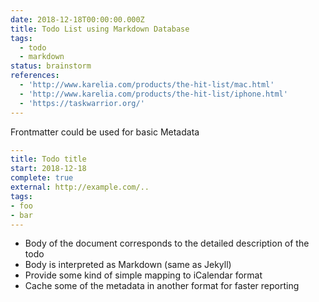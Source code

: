 ```yaml
---
date: 2018-12-18T00:00:00.000Z
title: Todo List using Markdown Database
tags:
  - todo
  - markdown
status: brainstorm
references:
  - 'http://www.karelia.com/products/the-hit-list/mac.html'
  - 'http://www.karelia.com/products/the-hit-list/iphone.html'
  - 'https://taskwarrior.org/'
---
```


Frontmatter could be used for basic Metadata

```yaml
---
title: Todo title
start: 2018-12-18
complete: true
external: http://example.com/..
tags:
- foo
- bar
---
```

- Body of the document corresponds to the detailed description of the todo
- Body is interpreted as Markdown (same as Jekyll)
- Provide some kind of simple mapping to iCalendar format
- Cache some of the metadata in another format for faster reporting
